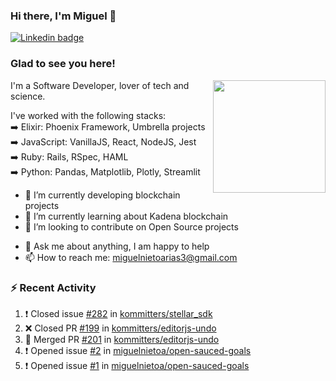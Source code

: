 ### Hi there, I'm Miguel 👋

<a href="https://linkedin.com/in/miguelnietoa/" target="_blank" rel="noopener noreferrer">
  <img src="https://img.shields.io/badge/-LinkedIn-0e76a8?style=flat-square&logo=Linkedin&logoColor=white" alt="Linkedin badge">
</a>
<!-- [![Website Badge](https://img.shields.io/badge/Website-3b5998?style=flat-square&logo=google-chrome&logoColor=white)](#notavailablenow#) 

<img src="https://i.imgur.com/tbrLrt5.gif" width=400 alt="Coding GIF" align="right"/>
-->


### Glad to see you here!
<a href="https://github.com/miguelnietoa"><img src="https://github-readme-stats-git-masterrstaa-rickstaa.vercel.app/api?username=miguelnietoa&show_icons=true&hide_border=true&count_private=true&include_all_commits=true&theme=tokyonight" height="180em" align="right"/></a>
I'm a Software Developer, lover of tech and science. 

I've worked with the following stacks:\
➡️ Elixir: Phoenix Framework, Umbrella projects\
➡️ JavaScript: VanillaJS, React, NodeJS, Jest\
➡️ Ruby: Rails, RSpec, HAML\
➡️ Python: Pandas, Matplotlib, Plotly, Streamlit

- 🔭 I’m currently developing blockchain projects
- 🌱 I’m currently learning about Kadena blockchain
- 👯 I’m looking to contribute on Open Source projects
<!-- 
- 😄 I just finished a Machine Learning course! 
- 🤔 I’m looking for help with ...
-->
- 💬 Ask me about anything, I am happy to help
- 📫 How to reach me: miguelnietoarias3@gmail.com


### ⚡ Recent Activity

<!--START_SECTION:activity-->
1. ❗️ Closed issue [#282](https://github.com/kommitters/stellar_sdk/issues/282) in [kommitters/stellar_sdk](https://github.com/kommitters/stellar_sdk)
2. ❌ Closed PR [#199](https://github.com/kommitters/editorjs-undo/pull/199) in [kommitters/editorjs-undo](https://github.com/kommitters/editorjs-undo)
3. 🎉 Merged PR [#201](https://github.com/kommitters/editorjs-undo/pull/201) in [kommitters/editorjs-undo](https://github.com/kommitters/editorjs-undo)
4. ❗️ Opened issue [#2](https://github.com/miguelnietoa/open-sauced-goals/issues/2) in [miguelnietoa/open-sauced-goals](https://github.com/miguelnietoa/open-sauced-goals)
5. ❗️ Opened issue [#1](https://github.com/miguelnietoa/open-sauced-goals/issues/1) in [miguelnietoa/open-sauced-goals](https://github.com/miguelnietoa/open-sauced-goals)
<!--END_SECTION:activity-->
